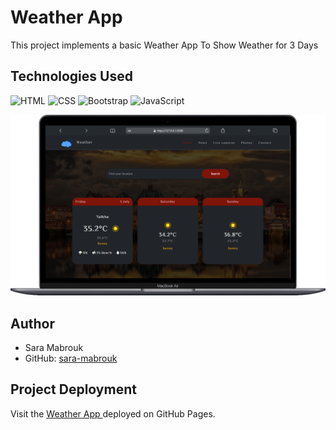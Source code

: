 # Weather App

This project implements a basic Weather App To Show Weather for 3 Days

## Technologies Used

![HTML](https://img.shields.io/badge/HTML5-E34F26?style=flat&logo=HTML5&logoColor=white) ![CSS](https://img.shields.io/badge/CSS3-1572B6?style=flat&logo=CSS3&logoColor=white) ![Bootstrap](https://img.shields.io/badge/Bootstrap-7952B3?style=flat&logo=Bootstrap&logoColor=white) ![JavaScript](https://img.shields.io/badge/JavaScript-F7DF1E?style=flat&logo=JavaScript&logoColor=black)

![Ui App](/img/Macbook-Air-127.0.0.1%20(2).png)

## Author

- Sara Mabrouk
- GitHub: [sara-mabrouk](https://github.com/sara-mabrouk)

## Project Deployment

Visit the [Weather App ](https://sara-mabrouk.github.io/Smart-Login-System/) deployed on GitHub Pages.
